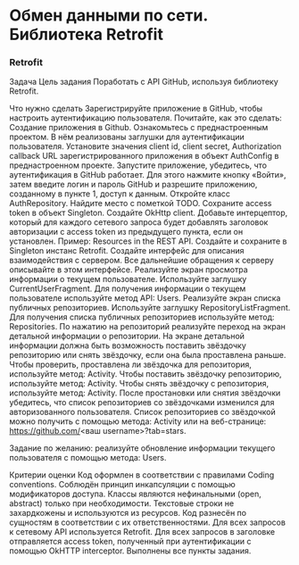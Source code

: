 # Обмен данными по сети. Библиотека Retrofit
### Retrofit

Задача
Цель задания
Поработать с API GitHub, используя библиотеку Retrofit.



Что нужно сделать
Зарегистрируйте приложение в GitHub, чтобы настроить аутентификацию пользователя. Почитайте, как это сделать: Создание приложения в Github.
Ознакомьтесь с преднастроенным проектом. В нём реализованы заглушки для аутентификации пользователя.
Установите значения client id, client secret, Authorization callback URL зарегистрированного приложения в объект AuthConfig в преднастроенном проекте.
Запустите приложение, убедитесь, что аутентификация в GitHub работает. Для этого нажмите кнопку «Войти», затем введите логин и пароль GitHub и разрешите приложению, созданному в пункте 1, доступ к данным.
Откройте класс AuthRepository. Найдите место c пометкой TODO. Сохраните access token в объект Singleton.
Создайте OkHttp сlient. Добавьте интерцептор, который для каждого сетевого запроса будет добавлять заголовок авторизации c access token из предыдущего пункта, если он установлен. Пример: Resources in the REST API.
Создайте и сохраните в Singleton инстанс Retrofit. Создайте интерфейс для описания взаимодействия с сервером. Все дальнейшие обращения к серверу описывайте в этом интерфейсе.
Реализуйте экран просмотра информации о текущем пользователе. Используйте заглушку CurrentUserFragment. Для получения информации о текущем пользователе используйте метод API: Users.
Реализуйте экран списка публичных репозиториев. Используйте заглушку RepositoryListFragment. Для получения списка публичных репозиториев используйте метод: Repositories.
По нажатию на репозиторий реализуйте переход на экран детальной информации о репозитории. На экране детальной информации должна быть возможность поставить звёздочку репозиторию или снять звёздочку, если она была проставлена раньше.
Чтобы проверить, проставлена ли звёздочка для репозитория, используйте метод: Activity.
Чтобы поставить звёздочку репозиторию, используйте метод: Activity.
Чтобы снять звёздочку с репозитория, используйте метод: Activity.
После простановки или снятия звёздочки убедитесь, что список репозиториев со звёздочками изменился для авторизованного пользователя. Список репозиториев со звёздочкой можно получить с помощью метода: Activity или на веб-странице: https://github.com/<ваш username>?tab=stars.

Задание по желанию: реализуйте обновление информации текущего пользователя с помощью метода: Users.


Критерии оценки
Код оформлен в соответствии с правилами Coding conventions.
Соблюдён принцип инкапсуляции с помощью модификаторов доступа.
Классы являются нефинальными (open, abstract) только при необходимости.
Текстовые строки не захардкожены и используются из ресурсов.
Код разнесён по сущностям в соответствии с их ответственностями.
Для всех запросов к сетевому API используется Retrofit.
Для всех запросов в заголовке отправляется access token, полученный при аутентификации с помощью OkHTTP interceptor.
Выполнены все пункты задания.